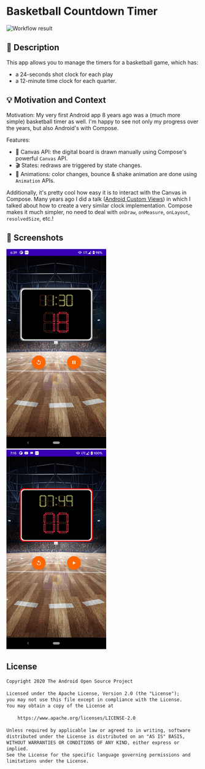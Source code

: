 # Basketball Countdown Timer
![Workflow result](https://github.com/bruno125/compose-challenge-week-2/workflows/Check/badge.svg)

## :scroll: Description
This app allows you to manage the timers for a basketball game, which has:
- a 24-seconds shot clock for each play
- a 12-minute time clock for each quarter.

## :bulb: Motivation and Context

Motivation:
My very first Android app 8 years ago was a (much more simple) basketball timer as well.
I'm happy to see not only my progress over the years, but also Android's with Compose.

Features:
- :art: Canvas API: the digital board is drawn manually using Compose's powerful `Canvas` API.
- :clapper: States: redraws are triggered by state changes.
- :rocket: Animations: color changes, bounce & shake animation are done using `Animation` APIs.

Additionally, it's pretty cool how easy it is to interact with the Canvas in Compose. Many years ago
I did a talk ([Android Custom Views](https://speakerdeck.com/bruno125/android-custom-views)) in
which I talked about how to create a very similar clock implementation. Compose makes it much
simpler, no need to deal with `onDraw`, `onMeasure`, `onLayout`, `resolvedSize`, etc.!


## :camera_flash: Screenshots
<!-- You can add more screenshots here if you like -->
<img src="/results/screenshot_1.png" width="260">&emsp;<img src="/results/screenshot_2.png" width="260">

## License
```
Copyright 2020 The Android Open Source Project

Licensed under the Apache License, Version 2.0 (the "License");
you may not use this file except in compliance with the License.
You may obtain a copy of the License at

    https://www.apache.org/licenses/LICENSE-2.0

Unless required by applicable law or agreed to in writing, software
distributed under the License is distributed on an "AS IS" BASIS,
WITHOUT WARRANTIES OR CONDITIONS OF ANY KIND, either express or implied.
See the License for the specific language governing permissions and
limitations under the License.
```